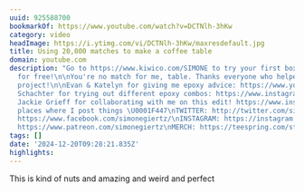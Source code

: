 ```yaml
---
uuid: 925588700
bookmarkOf: https://www.youtube.com/watch?v=DCTNlh-3hKw
category: video
headImage: https://i.ytimg.com/vi/DCTNlh-3hKw/maxresdefault.jpg
title: Using 20,000 matches to make a coffee table
domain: youtube.com
description: "Go to https://www.kiwico.com/SIMONE to try your first box of KiwiCo
  for free!\n\nYou're no match for me, table. Thanks everyone who helped out on this
  project!\n\nEvan & Katelyn for giving me epoxy advice: https://www.youtube.com/user/EvanAndKatelyn\n\nJenn
  Schachter for trying out different epoxy combos: https://www.instagram.com/schac_attack/\n\nAnd
  Jackie Grieff for collaborating with me on this edit! https://www.instagram.com/oxymoronic_misanthrope/\n\n\U0001F447
  places where I post things \U0001F447\nTWITTER: http://twitter.com/simonegiertz\nFACEBOOK:
  https://www.facebook.com/simonegiertz/\nINSTAGRAM: https://instagram.com/simonegiertz/\nPATREON:
  https://www.patreon.com/simonegiertz\nMERCH: https://teespring.com/stores/simone-giertz-store"
tags: []
date: '2024-12-20T09:28:21.835Z'
highlights:
---
```


This is kind of nuts and amazing and weird and perfect

